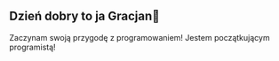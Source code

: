 ## Dzień dobry to ja Gracjan👋
Zaczynam swoją przygodę z programowaniem!
Jestem początkującym programistą!
